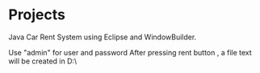 # Projects

Java Car Rent System using Eclipse and WindowBuilder.

Use "admin" for user and password
After pressing rent button , a file text will be created in D:\\ 

